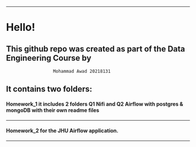 ----------------------

# Hello!

## This github repo was created as part of the Data Engineering Course by 
                      Mohammad Awad 20218131

## It contains two folders:

#### **Homework_1** it includes 2 folders Q1 Nifi and Q2 Airflow with postgres & mongoDB with their own readme files

----

#### **Homework_2** for the JHU Airflow application.

--------------------
